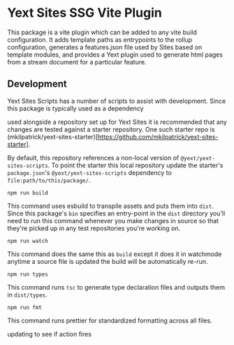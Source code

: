 # Yext Sites SSG Vite Plugin

This package is a vite plugin which can be added to any vite build configuration. It adds template
paths as entrypoints to the rollup configuration, generates a features.json file used by Sites based
on template modules, and provides a Yext plugin used to generate html pages from a stream document
for a particular feature.

## Development

Yext Sites Scripts has a number of scripts to assist with development. Since this package is
typically used as a dependency

used alongside a repository set up for Yext Sites it is recommended that any changes are tested
against a starter repository. One such starter repo is (mkilpatrick/yext-sites-starter)[https://github.com/mkilpatrick/yext-sites-starter].

By default, this repository references a non-local version of `@yext/yext-sites-scripts`. To point
the starter this local repository update the starter's `package.json`'s `@yext/yext-sites-scripts`
dependency to `file:path/to/this/package/`.

```
npm run build
```

This command uses esbuild to transpile assets and puts them into `dist`. Since this package's `bin`
specifies an entry-point in the `dist` directory you'll need to run this command whenever you make
changes in source so that they're picked up in any test repositories you're working on.

```
npm run watch
```

This command does the same this as `build` except it does it in watchmode anytime a source file is
updated the build will be automatically re-run.

```
npm run types
```

This command runs `tsc` to generate type declaration files and outputs them in `dist/types`.

```
npm run fmt
```

This command runs prettier for standardized formatting across all files.

updating to see if action fires
